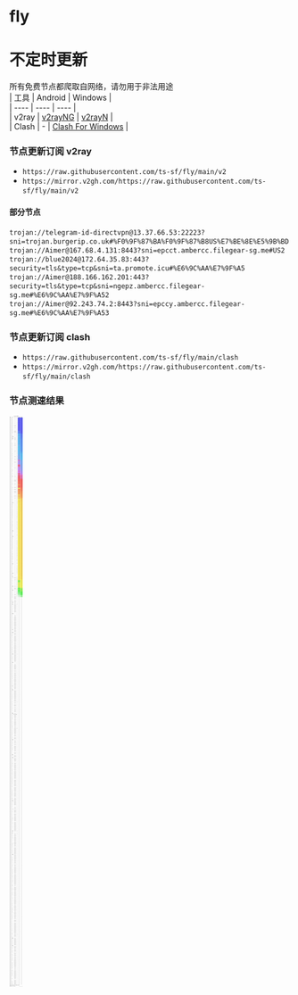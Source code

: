 # fly
# 不定时更新
所有免费节点都爬取自网络，请勿用于非法用途  
|  工具  | Android  | Windows  |  
|  ----  | ----   | ----  |  
| v2ray  | [v2rayNG](https://github.com/2dust/v2rayNG/releases) | [v2rayN](https://github.com/2dust/v2rayN/releases) |  
| Clash  | - | [Clash For Windows](https://github.com/2dust/clashN/releases) | 
  
### 节点更新订阅  v2ray
- `https://raw.githubusercontent.com/ts-sf/fly/main/v2`  
- `https://mirror.v2gh.com/https://raw.githubusercontent.com/ts-sf/fly/main/v2`  

#### 部分节点  
``` 
trojan://telegram-id-directvpn@13.37.66.53:22223?sni=trojan.burgerip.co.uk#%F0%9F%87%BA%F0%9F%87%B8US%E7%BE%8E%E5%9B%BD
trojan://Aimer@167.68.4.131:8443?sni=epcct.ambercc.filegear-sg.me#US2
trojan://blue2024@172.64.35.83:443?security=tls&type=tcp&sni=ta.promote.icu#%E6%9C%AA%E7%9F%A5
trojan://Aimer@188.166.162.201:443?security=tls&type=tcp&sni=ngepz.ambercc.filegear-sg.me#%E6%9C%AA%E7%9F%A52
trojan://Aimer@92.243.74.2:8443?sni=epccy.ambercc.filegear-sg.me#%E6%9C%AA%E7%9F%A53
```
### 节点更新订阅  clash
- `https://raw.githubusercontent.com/ts-sf/fly/main/clash`  
- `https://mirror.v2gh.com/https://raw.githubusercontent.com/ts-sf/fly/main/clash`  

### 节点测速结果
![image](traffic.png)
